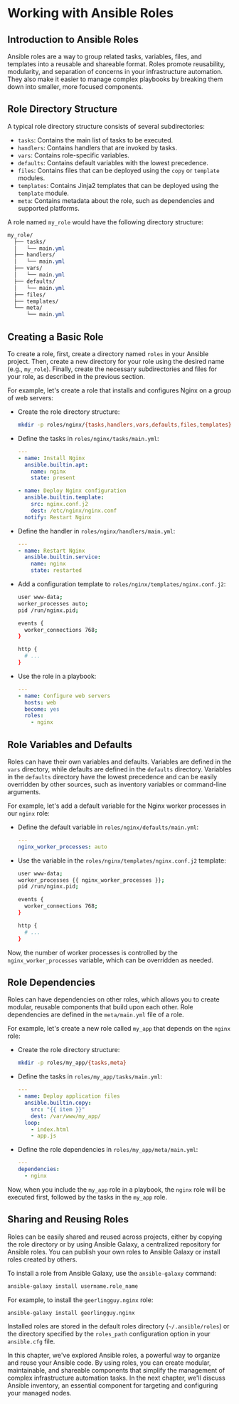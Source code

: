 # Working with Ansible Roles

## Introduction to Ansible Roles

Ansible roles are a way to group related tasks, variables, files, and templates into a reusable and shareable format. Roles promote reusability, modularity, and separation of concerns in your infrastructure automation. They also make it easier to manage complex playbooks by breaking them down into smaller, more focused components.

## Role Directory Structure

A typical role directory structure consists of several subdirectories:

- `tasks`: Contains the main list of tasks to be executed.
- `handlers`: Contains handlers that are invoked by tasks.
- `vars`: Contains role-specific variables.
- `defaults`: Contains default variables with the lowest precedence.
- `files`: Contains files that can be deployed using the `copy` or `template` modules.
- `templates`: Contains Jinja2 templates that can be deployed using the `template` module.
- `meta`: Contains metadata about the role, such as dependencies and supported platforms.

A role named `my_role` would have the following directory structure:

```css
my_role/
  ├── tasks/
  │   └── main.yml
  ├── handlers/
  │   └── main.yml
  ├── vars/
  │   └── main.yml
  ├── defaults/
  │   └── main.yml
  ├── files/
  ├── templates/
  └── meta/
      └── main.yml
```

## Creating a Basic Role

To create a role, first, create a directory named `roles` in your Ansible project. Then, create a new directory for your role using the desired name (e.g., `my_role`). Finally, create the necessary subdirectories and files for your role, as described in the previous section.

For example, let's create a role that installs and configures Nginx on a group of web servers:

- Create the role directory structure:

  ```bash
  mkdir -p roles/nginx/{tasks,handlers,vars,defaults,files,templates}
  ```

- Define the tasks in `roles/nginx/tasks/main.yml`:

  ```yaml
  ---
  - name: Install Nginx
    ansible.builtin.apt:
      name: nginx
      state: present

  - name: Deploy Nginx configuration
    ansible.builtin.template:
      src: nginx.conf.j2
      dest: /etc/nginx/nginx.conf
    notify: Restart Nginx
  ```

- Define the handler in `roles/nginx/handlers/main.yml`:

  ```yaml
  ---
  - name: Restart Nginx
    ansible.builtin.service:
      name: nginx
      state: restarted
  ```

- Add a configuration template to `roles/nginx/templates/nginx.conf.j2`:

  ```bash
  user www-data;
  worker_processes auto;
  pid /run/nginx.pid;

  events {
    worker_connections 768;
  }

  http {
    # ...
  }
  ```

- Use the role in a playbook:

  ```yaml
  ---
  - name: Configure web servers
    hosts: web
    become: yes
    roles:
      - nginx
  ```

## Role Variables and Defaults

Roles can have their own variables and defaults. Variables are defined in the `vars` directory, while defaults are defined in the `defaults` directory. Variables in the `defaults` directory have the lowest precedence and can be easily overridden by other sources, such as inventory variables or command-line arguments.

For example, let's add a default variable for the Nginx worker processes in our `nginx` role:

- Define the default variable in `roles/nginx/defaults/main.yml`:

  ```yaml
  ---
  nginx_worker_processes: auto
  ```

- Use the variable in the `roles/nginx/templates/nginx.conf.j2` template:

  ```bash
  user www-data;
  worker_processes {{ nginx_worker_processes }};
  pid /run/nginx.pid;

  events {
    worker_connections 768;
  }

  http {
    # ...
  }
  ```

Now, the number of worker processes is controlled by the `nginx_worker_processes` variable, which can be overridden as needed.

## Role Dependencies

Roles can have dependencies on other roles, which allows you to create modular, reusable components that build upon each other. Role dependencies are defined in the `meta/main.yml` file of a role.

For example, let's create a new role called `my_app` that depends on the `nginx` role:

- Create the role directory structure:

  ```bash
  mkdir -p roles/my_app/{tasks,meta}
  ```

- Define the tasks in `roles/my_app/tasks/main.yml`:

  ```yaml
  ---
  - name: Deploy application files
    ansible.builtin.copy:
      src: "{{ item }}"
      dest: /var/www/my_app/
    loop:
      - index.html
      - app.js
  ```

- Define the role dependencies in `roles/my_app/meta/main.yml`:

  ```yaml
  ---
  dependencies:
    - nginx
  ```

Now, when you include the `my_app` role in a playbook, the `nginx` role will be executed first, followed by the tasks in the `my_app` role.

## Sharing and Reusing Roles

Roles can be easily shared and reused across projects, either by copying the role directory or by using Ansible Galaxy, a centralized repository for Ansible roles. You can publish your own roles to Ansible Galaxy or install roles created by others.

To install a role from Ansible Galaxy, use the `ansible-galaxy` command:

```bash
ansible-galaxy install username.role_name
```

For example, to install the `geerlingguy.nginx` role:

```bash
ansible-galaxy install geerlingguy.nginx
```

Installed roles are stored in the default roles directory (`~/.ansible/roles`) or the directory specified by the `roles_path` configuration option in your `ansible.cfg` file.

In this chapter, we've explored Ansible roles, a powerful way to organize and reuse your Ansible code. By using roles, you can create modular, maintainable, and shareable components that simplify the management of complex infrastructure automation tasks. In the next chapter, we'll discuss Ansible inventory, an essential component for targeting and configuring your managed nodes.
